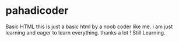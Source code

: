 # pahadicoder
Basic HTML
this is just a basic html by a noob coder like me.
i am just learning and eager to learn everything.
thanks a lot !
Still Learning.
